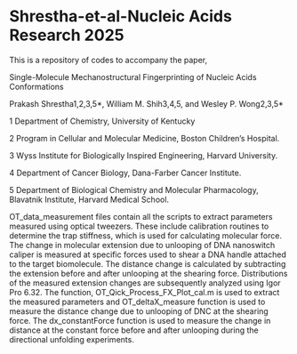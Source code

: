 # Shrestha-et-al-Nucleic Acids Research 2025
This is a repository of codes to accompany the paper,

Single-Molecule Mechanostructural Fingerprinting of Nucleic Acids Conformations

Prakash Shrestha1,2,3,5*, William M. Shih3,4,5, and Wesley P. Wong2,3,5*

1 Department of Chemistry, University of Kentucky

2 Program in Cellular and Molecular Medicine, Boston Children’s Hospital.

3 Wyss Institute for Biologically Inspired Engineering, Harvard University.

4 Department of Cancer Biology, Dana-Farber Cancer Institute.

5 Department of Biological Chemistry and Molecular Pharmacology, Blavatnik Institute, Harvard Medical School.

OT_data_measurement files contain all the scripts to extract parameters measured using optical tweezers. These include calibration routines to determine the trap stiffness, which is used for calculating molecular force. The change in molecular extension due to unlooping of DNA nanoswitch caliper is measured at specific forces used to shear a DNA handle attached to the target biomolecule. The distance change is calculated by subtracting the extension before and after unlooping at the shearing force. Distributions of the measured extension changes are subsequently analyzed using Igor Pro 6.32. 
The function, OT_Qick_Process_FX_Plot_cal.m is used to extract the measured parameters and OT_deltaX_measure function is used to measure the distance change due to unlooping of DNC at the shearing force. The dx_constantForce function is used to measure the change in distance at the constant force before and after unlooping during the directional unfolding experiments.
